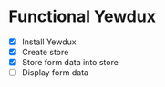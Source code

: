 # Functional Yewdux

- [x] Install Yewdux
- [x] Create store
- [x] Store form data into store
- [ ] Display form data
